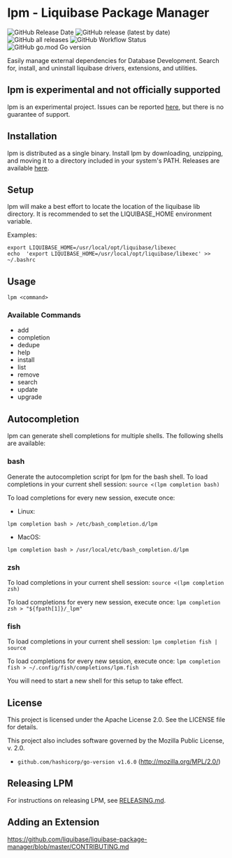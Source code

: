 # lpm - Liquibase Package Manager

![GitHub Release Date](https://img.shields.io/github/release-date/liquibase/liquibase-package-manager?style=flat-square)
![GitHub release (latest by date)](https://img.shields.io/github/v/release/liquibase/liquibase-package-manager?style=flat-square)
![GitHub all releases](https://img.shields.io/github/downloads/liquibase/liquibase-package-manager/total?style=flat-square)
![GitHub Workflow Status](https://img.shields.io/github/actions/workflow/status/liquibase/liquibase-package-manager/nightly-e2e-tests.yml?label=E2E%20Tests&style=flat-square)
![GitHub go.mod Go version](https://img.shields.io/github/go-mod/go-version/liquibase/liquibase-package-manager?style=flat-square)

Easily manage external dependencies for Database Development. Search for, install, and uninstall liquibase drivers, extensions, and utilities.

## lpm is experimental and not officially supported

lpm is an experimental project. Issues can be reported [here](https://github.com/liquibase/liquibase-package-manager/issues), but there is no guarantee of support.

## Installation

lpm is distributed as a single binary. Install lpm by downloading, unzipping, and moving it to a directory included in your system's PATH. Releases are available [here](https://github.com/liquibase/liquibase-package-manager/releases).

## Setup

lpm will make a best effort to locate the location of the liquibase lib directory. It is recommended to set the LIQUIBASE_HOME environment variable.

Examples:

```shell
export LIQUIBASE_HOME=/usr/local/opt/liquibase/libexec
echo  'export LIQUIBASE_HOME=/usr/local/opt/liquibase/libexec' >> ~/.bashrc 
```

## Usage

```shell
lpm <command>
```

### Available Commands

* add
* completion
* dedupe
* help
* install
* list
* remove
* search
* update
* upgrade

## Autocompletion

lpm can generate shell completions for multiple shells. The following shells are available:

### bash

Generate the autocompletion script for lpm for the bash shell.
To load completions in your current shell session:
`source <(lpm completion bash)`

To load completions for every new session, execute once:

* Linux:

```shell
lpm completion bash > /etc/bash_completion.d/lpm
```

* MacOS:

```shell
lpm completion bash > /usr/local/etc/bash_completion.d/lpm
```

### zsh

To load completions in your current shell session:
`source <(lpm completion zsh)`

To load completions for every new session, execute once:
`lpm completion zsh > "${fpath[1]}/_lpm"`

### fish

To load completions in your current shell session:
`lpm completion fish | source`

To load completions for every new session, execute once:
`lpm completion fish > ~/.config/fish/completions/lpm.fish`

You will need to start a new shell for this setup to take effect.

## License

This project is licensed under the Apache License 2.0. See the LICENSE file for details.

This project also includes software governed by the Mozilla Public License, v. 2.0.

* `github.com/hashicorp/go-version v1.6.0` (<http://mozilla.org/MPL/2.0/>)

## Releasing LPM

For instructions on releasing LPM, see [RELEASING.md](RELEASING.md).

## Adding an Extension

https://github.com/liquibase/liquibase-package-manager/blob/master/CONTRIBUTING.md

